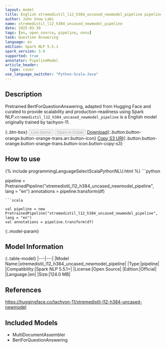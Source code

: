 ```yaml
---
layout: model
title: English xtremedistil_l12_h384_uncased_newmodel_pipeline pipeline BertForQuestionAnswering from tachyon-11
author: John Snow Labs
name: xtremedistil_l12_h384_uncased_newmodel_pipeline
date: 2025-03-30
tags: [en, open_source, pipeline, onnx]
task: Question Answering
language: en
edition: Spark NLP 5.5.1
spark_version: 3.0
supported: true
annotator: PipelineModel
article_header:
  type: cover
use_language_switcher: "Python-Scala-Java"
---
```


## Description

Pretrained BertForQuestionAnswering, adapted from Hugging Face and curated to provide scalability and production-readiness using Spark NLP.`xtremedistil_l12_h384_uncased_newmodel_pipeline` is a English model originally trained by tachyon-11.

{:.btn-box}
<button class="button button-orange" disabled>Live Demo</button>
<button class="button button-orange" disabled>Open in Colab</button>
[Download](https://s3.amazonaws.com/auxdata.johnsnowlabs.com/public/models/xtremedistil_l12_h384_uncased_newmodel_pipeline_en_5.5.1_3.0_1743345057984.zip){:.button.button-orange.button-orange-trans.arr.button-icon}
[Copy S3 URI](s3://auxdata.johnsnowlabs.com/public/models/xtremedistil_l12_h384_uncased_newmodel_pipeline_en_5.5.1_3.0_1743345057984.zip){:.button.button-orange.button-orange-trans.button-icon.button-copy-s3}

## How to use



<div class="tabs-box" markdown="1">
{% include programmingLanguageSelectScalaPythonNLU.html %}
```python

pipeline = PretrainedPipeline("xtremedistil_l12_h384_uncased_newmodel_pipeline", lang = "en")
annotations =  pipeline.transform(df)   

```
```scala

val pipeline = new PretrainedPipeline("xtremedistil_l12_h384_uncased_newmodel_pipeline", lang = "en")
val annotations = pipeline.transform(df)

```
</div>

{:.model-param}
## Model Information

{:.table-model}
|---|---|
|Model Name:|xtremedistil_l12_h384_uncased_newmodel_pipeline|
|Type:|pipeline|
|Compatibility:|Spark NLP 5.5.1+|
|License:|Open Source|
|Edition:|Official|
|Language:|en|
|Size:|124.0 MB|

## References

https://huggingface.co/tachyon-11/xtremedistil-l12-h384-uncased-newmodel

## Included Models

- MultiDocumentAssembler
- BertForQuestionAnswering